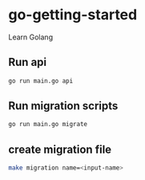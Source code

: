 # go-getting-started
Learn Golang

## Run api

```bash
go run main.go api
```

## Run migration scripts

```bash
go run main.go migrate
```

## create migration file

```bash
make migration name=<input-name>
```